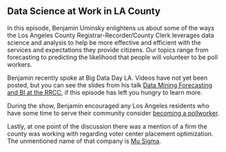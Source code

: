 ## Data Science at Work in LA County

In this episode, Benjamin Uminsky enlightens us about some of the ways the Los Angeles County Registrar-Recorder/County Clerk
leverages data science and analysis to help be more effective and efficient with the services and expectations they provide
citizens.  Our topics range from forecasting to predicting the likelihood that people will volunteer to be poll workers.

Benjamin recently spoke at Big Data Day LA.  Videos have not yet been posted, but you can see the slides from his talk <a href="http://www.slideshare.net/sawjd/data-mining-forecasting-and-bi-at-the-rrcc-by-benjamin-uminsky-of-la-county-registrarrecordercounty-clerk">Data Mining Forecasting and BI at the RRCC</a>, if this episode has left you hungry to learn more.

During the show, Benjamin encouraged any Los Angeles residents who have some time to serve their community consider <a href="https://www.lavote.net/home/voting-elections/pollworker-information/become-a-pollworker/about-pollworkers">becoming a pollworker</a>.

Lastly, at one point of the discussion there was a mention of a firm the county was working with regarding voter center placement
optimization.  The unmentioned name of that company is <a href="http://www.mu-sigma.com/">Mu Sigma</a>.

